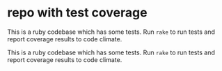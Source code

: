 # repo with test coverage

This is a ruby codebase which has some tests. Run `rake` to run tests and report coverage results to code climate.

This is a ruby codebase which has some tests. Run `rake` to run tests and report coverage results to code climate.
